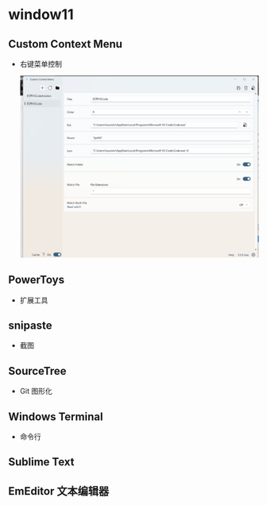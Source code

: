# window11

## Custom Context Menu

+ 右键菜单控制

  ![Custom Context Menu](images/Custom%20Context%20Menu.jpg)

## PowerToys

+ 扩展工具

## snipaste

+ 截图

## SourceTree

+ Git 图形化

## Windows Terminal

+ 命令行

## Sublime Text

## EmEditor 文本编辑器
